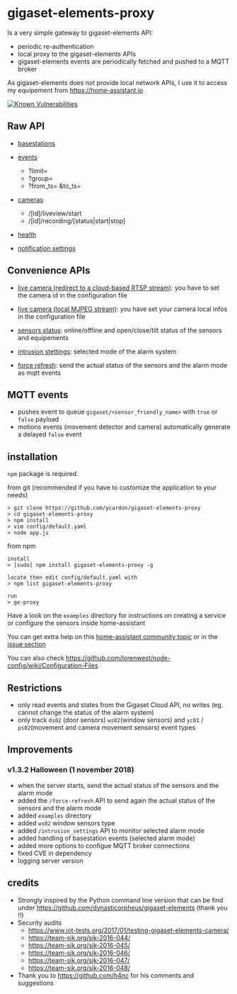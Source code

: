 # gigaset-elements-proxy

Is a very simple gateway to gigaset-elements API:

- periodic re-authentication
- local proxy to the gigaset-elements APIs
- gigaset-elements events are periodically fetched and pushed to a MQTT broker

As gigaset-elements does not provide local network APIs, I use it to access my equipement from https://home-assistant.io

[![Known Vulnerabilities](https://snyk.io/test/github/ycardon/gigaset-elements-proxy/badge.svg)](https://snyk.io/test/github/ycardon/gigaset-elements-proxy)

## Raw API

- [basestations](/api/v1/me/basestations)

- [events](/api/v2/me/events)
    - ?limit=
    - ?group=
    - ?from_ts= &to_ts=

- [cameras](/api/v1/me/cameras)
    - /[id]/liveview/start
    - /[id]/recording/[status|start|stop]

- [health](/api/v2/me/health)

- [notification settings](/api/v1/me/notifications/users/channels)

## Convenience APIs

- [live camera (redirect to a cloud-based RTSP stream)](/live): you have to set the camera id in the configuration file

- [live camera (local MJPEG stream)](/live-local): you have set your camera local infos in the configuration file

- [sensors status](/sensors): online/offline and open/close/tilt status of the sensors and equipements

- [intrusion stettings](/intrusion_settings): selected mode of the alarm system

- [force refresh](/force-refresh): send the actual status of the sensors and the alarm mode as mqtt events

## MQTT events

- pushes event to queue `gigaset/<sensor_friendly_name>` with `true` or `false` payload
- motions events (movement detector and camera) automatically generate a delayed `false` event

## installation

``npm`` package is required.

from git (recommended if you have to customize the application to your needs)

```
> git clone https://github.com/ycardon/gigaset-elements-proxy
> cd gigaset-elements-proxy
> npm install
> vim config/default.yaml    
> node app.js
```

from npm

```
install
> [sudo] npm install gigaset-elements-proxy -g

locate then edit config/default.yaml with
> npm list gigaset-elements-proxy

run
> ge-proxy
```

Have a look on the ``examples`` directory for instructions on creating a service or configure the sensors inside home-assistant

You can get extra help on this [home-assistant community topic](https://community.home-assistant.io/t/help-needed-with-gigaset-elements/28201) or in the [issue section](https://github.com/ycardon/gigaset-elements-proxy/issues?utf8=✓&q=is%3Aissue)

You can also check https://github.com/lorenwest/node-config/wiki/Configuration-Files

## Restrictions

- only read events and states from the Gigaset Cloud API, no writes (eg. cannot change the status of the alarm system)
- only track ``ds02`` (door sensors) ``ws02``(window sensors) and ``yc01`` / ``ps02``(movement and camera movement sensors) event types

## Improvements

### v1.3.2 Halloween (1 november 2018)

- when the server starts, send the actual status of the sensors and the alarm mode
- added the ``/force-refresh`` API to send again the actual status of the sensors and the alarm mode
- added ``examples`` directory
- added ``ws02`` window sensors type
- added ``/intrusion_settings`` API to monitor selected alarm mode
- added handling of basestation events (selected alarm mode)
- added more options to configue MQTT broker connections
- fixed CVE in dependency
- logging server version

## credits

- Strongly inspired by the Python command line version that can be find under https://github.com/dynasticorpheus/gigaset-elements (thank you !!)
- Security audits
    - https://www.iot-tests.org/2017/01/testing-gigaset-elements-camera/
    - https://team-sik.org/sik-2016-044/
    - https://team-sik.org/sik-2016-045/
    - https://team-sik.org/sik-2016-046/
    - https://team-sik.org/sik-2016-047/
    - https://team-sik.org/sik-2016-048/
- Thank you to https://github.com/h4nc for his comments and suggestions
